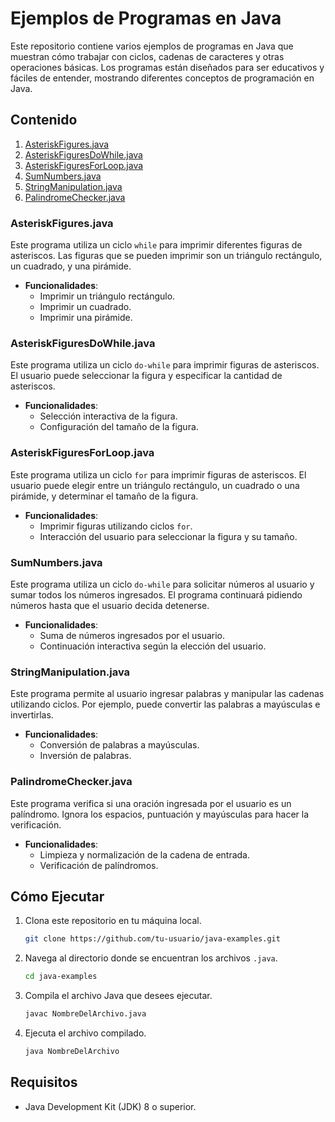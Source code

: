 
# Ejemplos de Programas en Java

Este repositorio contiene varios ejemplos de programas en Java que muestran cómo trabajar con ciclos, cadenas de caracteres y otras operaciones básicas. Los programas están diseñados para ser educativos y fáciles de entender, mostrando diferentes conceptos de programación en Java.

## Contenido

1. [AsteriskFigures.java](#asteriskfiguresjava)
2. [AsteriskFiguresDoWhile.java](#asteriskfiguresdowhilejava)
3. [AsteriskFiguresForLoop.java](#asteriskfiguresforloopjava)
4. [SumNumbers.java](#sumnumbersjava)
5. [StringManipulation.java](#stringmanipulationjava)
6. [PalindromeChecker.java](#palindromecheckerjava)

### AsteriskFigures.java

Este programa utiliza un ciclo `while` para imprimir diferentes figuras de asteriscos. Las figuras que se pueden imprimir son un triángulo rectángulo, un cuadrado, y una pirámide.

- **Funcionalidades**:
  - Imprimir un triángulo rectángulo.
  - Imprimir un cuadrado.
  - Imprimir una pirámide.

### AsteriskFiguresDoWhile.java

Este programa utiliza un ciclo `do-while` para imprimir figuras de asteriscos. El usuario puede seleccionar la figura y especificar la cantidad de asteriscos.

- **Funcionalidades**:
  - Selección interactiva de la figura.
  - Configuración del tamaño de la figura.

### AsteriskFiguresForLoop.java

Este programa utiliza un ciclo `for` para imprimir figuras de asteriscos. El usuario puede elegir entre un triángulo rectángulo, un cuadrado o una pirámide, y determinar el tamaño de la figura.

- **Funcionalidades**:
  - Imprimir figuras utilizando ciclos `for`.
  - Interacción del usuario para seleccionar la figura y su tamaño.

### SumNumbers.java

Este programa utiliza un ciclo `do-while` para solicitar números al usuario y sumar todos los números ingresados. El programa continuará pidiendo números hasta que el usuario decida detenerse.

- **Funcionalidades**:
  - Suma de números ingresados por el usuario.
  - Continuación interactiva según la elección del usuario.

### StringManipulation.java

Este programa permite al usuario ingresar palabras y manipular las cadenas utilizando ciclos. Por ejemplo, puede convertir las palabras a mayúsculas e invertirlas.

- **Funcionalidades**:
  - Conversión de palabras a mayúsculas.
  - Inversión de palabras.

### PalindromeChecker.java

Este programa verifica si una oración ingresada por el usuario es un palíndromo. Ignora los espacios, puntuación y mayúsculas para hacer la verificación.

- **Funcionalidades**:
  - Limpieza y normalización de la cadena de entrada.
  - Verificación de palíndromos.

## Cómo Ejecutar

1. Clona este repositorio en tu máquina local.
   ```bash
   git clone https://github.com/tu-usuario/java-examples.git
   ```
2. Navega al directorio donde se encuentran los archivos `.java`.
   ```bash
   cd java-examples
   ```
3. Compila el archivo Java que desees ejecutar.
   ```bash
   javac NombreDelArchivo.java
   ```
4. Ejecuta el archivo compilado.
   ```bash
   java NombreDelArchivo
   ```

## Requisitos

- Java Development Kit (JDK) 8 o superior.


